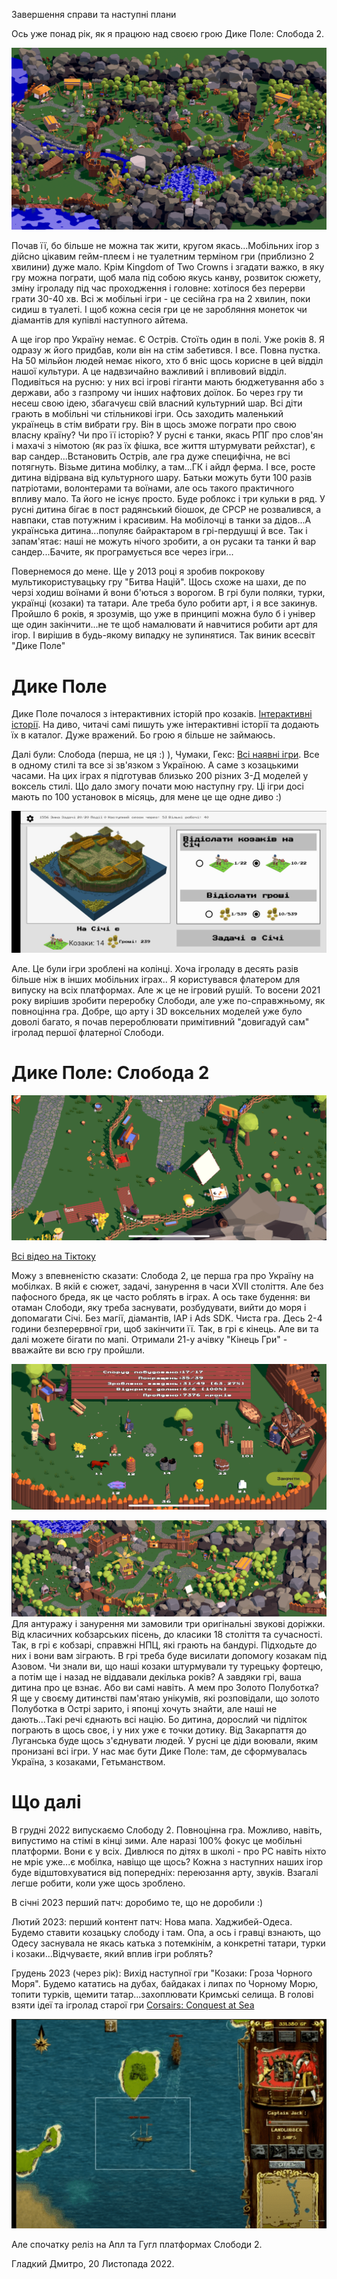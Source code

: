 Завершення справи та наступні плани

Ось уже понад рік, як я працюю над своєю грою Дике Поле: Слобода 2.

![panoramic_view_2.png](panoramic_view_2.png)


Почав її, бо більше не можна так жити, кругом якась...Мобільних ігор з дійсно цікавим гейм-плеєм і не туалетним терміном гри (приблизно 2 хвилини) дуже мало. Крім Kingdom of Two Crowns і згадати важко, в яку гру можна пограти, щоб мала під собою якусь канву, розвиток сюжету, зміну ігроладу під час проходження і головне: хотілося без перерви грати 30-40 хв. Всі ж мобільні ігри - це сесійна гра на 2 хвилин, поки сидиш в туалеті. І щоб кожна сесія гри це не заробляння монеток чи діамантів для купівлі наступного айтема.

А ще ігор про Україну немає. Є Острів. Стоїть один в полі. Уже років 8. Я одразу ж його придбав, коли він на стім забетився. І все. Повна пустка. На 50 мільйон людей немає нікого, хто б вніс щось корисне в цей відділ нашої культури. А це надвзичайно важливий і впливовий відділ. Подивіться на русню: у них всі ігрові гіганти мають бюджетування або з держави, або з газпрому чи інших нафтових доїлок. Бо через гру ти несеш свою ідею, збагачуєш свій власний культурний шар. Всі діти грають в мобільні чи стільникові ігри. Ось заходить маленький українець в стім вибрати гру. Він в щось зможе пограти про свою власну країну? Чи про її історію? У русні є танки, якась РПГ про слов'ян і махачі з німотою (як раз їх фішка, все життя штурмувати рейхстаг), є вар сандер...Встановить Острів, але гра дуже специфічна, не всі потягнуть. Візьме дитина мобілку, а там...ГК і айдл ферма. І все, росте дитина відірвана від культурного шару. Батьки можуть бути 100 разів патріотами, волонтерами та воїнами, але ось такого практичного впливу мало. Та його не існує просто. Буде роблокс і три кульки в ряд. У русні дитина бігає в пост радянський біошок, де СРСР не розвалився, а навпаки, став потужним і красивим. На мобілочці в танки за дідов...А українська дитина...популяє байрактаром в грі-пердушці й все. Так і запам'ятає: наші не можуть нічого зробити, а он русаки та танки й вар сандер...Бачите, як програмується все через ігри...

Повернемося до мене. Ще у 2013 році я зробив покрокову мультикористувацьку гру "Битва Націй". Щось схоже на шахи, де по черзі ходиш воїнами й вони б'ються з ворогом. В грі були поляки, турки, українці (козаки) та татари. Але треба було робити арт, і я все закинув. Пройшло 6 років, я зрозумів, що уже в принципі можна було б і універ ще один закінчити...не те щоб намалювати й навчитися робити арт для ігор. І вирішив в будь-якому випадку не зупинятися. Так виник всесвіт "Дике Поле"

# Дике Поле

Дике Поле почалося з інтерактивних історій про козаків. [Інтерактивні історії](https://locadeserta.com/interactive/). На диво, читачі самі пишуть уже інтерактивні історії та додають їх в каталог. Дуже вражений. Бо грою я більше не займаюсь.

Далі були: Слобода (перша, не ця :) ), Чумаки, Гекс: [Всі наявні ігри](https://locadeserta.com/all_games_uk.html). Все в одному стилі та все зі зв'язком з Україною. А саме з козацькими часами. На цих іграх я підготував близько 200 різних 3-Д моделей у воксель стилі. Що дало змогу почати мою наступну гру. Ці ігри досі мають по 100 установок в місяць, для мене це ще одне диво :)

![sich_view_0.jpg](sich_view_0.jpg)

Але. Це були ігри зроблені на колінці. Хоча ігроладу в десять разів більше ніж в інших мобільних іграх.. Я користувався флатером для випуску на всіх платформах. Але ж це не ігровий рушій. То восени 2021 року вирішив зробити переробку Слободи, але уже по-справжньому, як повноцінна гра. Добре, що арту і 3D воксельних моделей уже було доволі багато, я почав перероблювати примітивний "довигадуй сам" ігролад першої флатерної Слободи.

# Дике Поле: Слобода 2

![camp_ua.png](camp_ua.png)

[Всі відео на Тіктоку](https://www.tiktok.com/@locadeserta/video/7167762541311986949?is_copy_url=1&is_from_webapp=v1)

Можу з впевненістю сказати: Слобода 2, це перша гра про Україну на мобілках. В якій є сюжет, задачі, занурення в часи XVII століття. Але без пафосного бреда, як це часто роблять в іграх. А ось таке будення: ви отаман Слободи, яку треба заснувати, розбудувати, вийти до моря і допомагати Січі. Без магії, діамантів, ІАР і Ads SDK. Чиста гра. Десь 2-4 години безперервної гри, щоб закінчити її. Так, в грі є кінець. Але ви та далі можете бігати по мапі. Отримали 21-у ачівку "Кінець Гри" - вважайте ви всю гру пройшли.

![stats_ua.png](stats_ua.png)

![ortho_camp.png](ortho_camp.png)
Для антуражу і занурення ми замовили три оригінальні звукові доріжки. Від класичних кобзарських пісень, до класики 18 століття та сучасності. Так, в грі є кобзарі, справжні НПЦ, які грають на бандурі. Підходьте до них і вони вам зіграють. В грі треба буде висилати допомогу козакам під Азовом. Чи знали ви, що наші козаки штурмували ту турецьку фортецю, а потім ще і назад не віддавали декілька років? А завдяки грі, ваша дитина про це взнає. Або ви самі навіть. А мем про Золото Полуботка? Я ще у своєму дитинстві пам'ятаю унікумів, які розповідали, що золото Полуботка в Острі зарито, і японці хочуть знайти, але наші не дають...Такі речі єднають всі націю. Бо дитина, дорослий чи підліток пограють в щось своє, і у них уже є точки дотику. Від Закарпаття до Луганська буде щось з'єднувати людей. У русні це діди воювали, яким пронизані всі ігри. У нас має бути Дике Поле: там, де сформувалась Україна, з козаками, Гетьманством.

# Що далі

В грудні 2022 випускаємо Слободу 2. Повноцінна гра. Можливо, навіть, випустимо на стімі в кінці зими. Але наразі 100% фокус це мобільні платформи. Вони є у всіх. Дивлюся по дітях в школі - про РС навіть ніхто не мріє уже...є мобілка, навіщо ще щось? Кожна з наступних наших ігор буде відштовхуватися від попередніх: переюзання арту, звуків. Взагалі легше робити, коли уже щось зроблено.

В січні 2023 перший патч: доробимо те, що не доробили :)

Лютий 2023: перший контент патч: Нова мапа. Хаджибей-Одеса. Будемо ставити козацьку слободу і там. Опа, а ось і гравці взнають, що Одесу заснувала не якась катька з потемкінім, а конкретні татари, турки і козаки...Відчуваєте, який вплив ігри роблять?

Грудень 2023 (через рік): Вихід наступної гри "Козаки: Гроза Чорного Моря". Будемо кататись на дубах, байдаках і липах по Чорному Морю, топити турків, щемити татар...захоплювати Кримські селища. В голові взяти ідеї та ігролад старої гри [Corsairs: Conquest at Sea](https://www.youtube.com/watch?v=6D77IF9lJ9g&t=636s)

![corsairs.png](corsairs.png)

Але спочатку реліз на Апл та Гугл платформах Слободи 2.

Гладкий Дмитро, 20 Листопада 2022.





